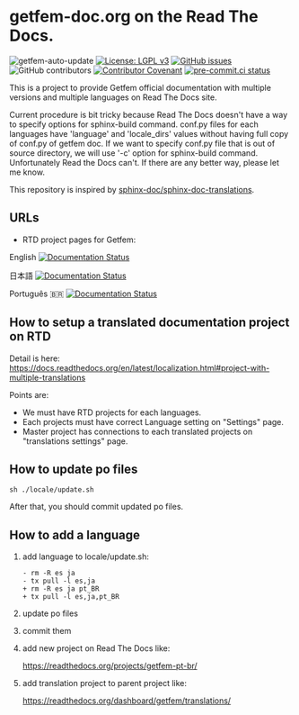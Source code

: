 # getfem-doc.org on the Read The Docs.

![getfem-auto-update](https://github.com/getfem-doc/getfem-doc-translations/workflows/getfem-auto-update/badge.svg)
[![License: LGPL v3](https://img.shields.io/badge/License-LGPL%20v3-blue.svg)](https://www.gnu.org/licenses/lgpl-3.0)
[![GitHub issues](https://img.shields.io/github/issues/getfem-doc/getfem-doc-translations.svg?style=flat-square)](https://img.shields.io/github/issues/getfem-doc/getfem-doc-translations?style=flat-square)
![GitHub contributors](https://img.shields.io/github/contributors/getfem-doc/getfem-doc-translations?style=flat-square)
[![Contributor Covenant](https://img.shields.io/badge/Contributor%20Covenant-v2.1%20adopted-ff69b4.svg)](CODE_OF_CONDUCT.md)
[![pre-commit.ci status](https://results.pre-commit.ci/badge/github/getfem-doc/getfem-doc-translations/master.svg)](https://results.pre-commit.ci/latest/github/getfem-doc/getfem-doc-translations/master)

This is a project to provide Getfem official documentation with multiple versions and multiple languages on Read The Docs site.

Current procedure is bit tricky because Read The Docs doesn't have a way to specify options for sphinx-build command.
conf.py files for each languages have 'language' and 'locale_dirs' values without having full copy of conf.py of getfem doc. If we want to specify conf.py file that is out of source directory, we will use '-c' option for sphinx-build command. Unfortunately Read the Docs can't. If there are any better way, please let me know.

This repository is inspired by [sphinx-doc/sphinx-doc-translations](https://github.com/sphinx-doc/sphinx-doc-translations.git).

## URLs

- RTD project pages for Getfem:

English [![Documentation Status](https://readthedocs.org/projects/getfem/badge/?version=latest)](https://getfem.readthedocs.io/en/latest/?badge=latest)

日本語 [![Documentation Status](https://readthedocs.org/projects/getfem-ja/badge/?version=latest)](https://getfem.readthedocs.io/ja/latest/?badge=latest)

Português :brazil: [![Documentation Status](https://readthedocs.org/projects/getfem-pt-br/badge/?version=latest)](https://getfem.readthedocs.io/pt_BR/latest/?badge=latest)

## How to setup a translated documentation project on RTD

Detail is here: https://docs.readthedocs.org/en/latest/localization.html#project-with-multiple-translations

Points are:

- We must have RTD projects for each languages.
- Each projects must have correct Language setting on "Settings" page.
- Master project has connections to each translated projects on "translations settings" page.

## How to update po files

```
sh ./locale/update.sh
```

After that, you should commit updated po files.

## How to add a language

1. add language to locale/update.sh:

   ```
   - rm -R es ja
   - tx pull -l es,ja
   + rm -R es ja pt_BR
   + tx pull -l es,ja,pt_BR
   ```

2. update po files

3. commit them

4. add new project on Read The Docs like:

   https://readthedocs.org/projects/getfem-pt-br/

5. add translation project to parent project like:

   https://readthedocs.org/dashboard/getfem/translations/
